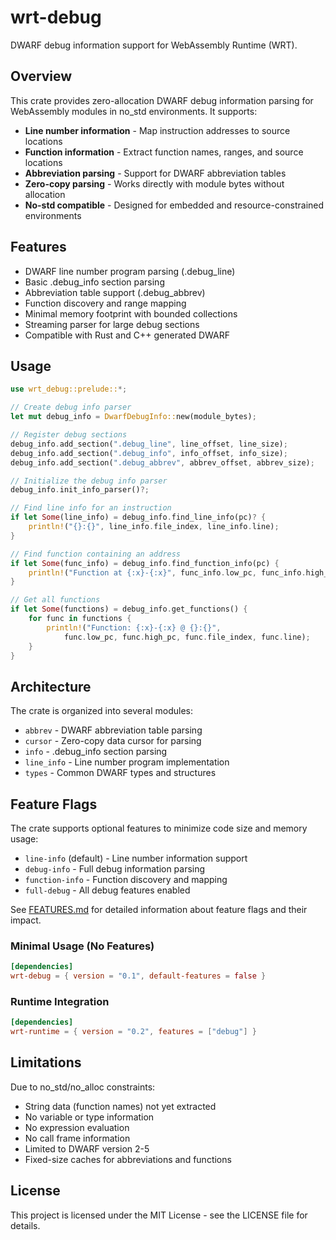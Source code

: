 # wrt-debug

DWARF debug information support for WebAssembly Runtime (WRT).

## Overview

This crate provides zero-allocation DWARF debug information parsing for WebAssembly modules in no_std environments. It supports:

- **Line number information** - Map instruction addresses to source locations
- **Function information** - Extract function names, ranges, and source locations
- **Abbreviation parsing** - Support for DWARF abbreviation tables
- **Zero-copy parsing** - Works directly with module bytes without allocation
- **No-std compatible** - Designed for embedded and resource-constrained environments

## Features

- DWARF line number program parsing (.debug_line)
- Basic .debug_info section parsing
- Abbreviation table support (.debug_abbrev)
- Function discovery and range mapping
- Minimal memory footprint with bounded collections
- Streaming parser for large debug sections
- Compatible with Rust and C++ generated DWARF

## Usage

```rust
use wrt_debug::prelude::*;

// Create debug info parser
let mut debug_info = DwarfDebugInfo::new(module_bytes);

// Register debug sections
debug_info.add_section(".debug_line", line_offset, line_size);
debug_info.add_section(".debug_info", info_offset, info_size);
debug_info.add_section(".debug_abbrev", abbrev_offset, abbrev_size);

// Initialize the debug info parser
debug_info.init_info_parser()?;

// Find line info for an instruction
if let Some(line_info) = debug_info.find_line_info(pc)? {
    println!("{}:{}", line_info.file_index, line_info.line);
}

// Find function containing an address
if let Some(func_info) = debug_info.find_function_info(pc) {
    println!("Function at {:x}-{:x}", func_info.low_pc, func_info.high_pc);
}

// Get all functions
if let Some(functions) = debug_info.get_functions() {
    for func in functions {
        println!("Function: {:x}-{:x} @ {}:{}", 
            func.low_pc, func.high_pc, func.file_index, func.line);
    }
}
```

## Architecture

The crate is organized into several modules:

- `abbrev` - DWARF abbreviation table parsing
- `cursor` - Zero-copy data cursor for parsing
- `info` - .debug_info section parsing
- `line_info` - Line number program implementation
- `types` - Common DWARF types and structures

## Feature Flags

The crate supports optional features to minimize code size and memory usage:

- `line-info` (default) - Line number information support
- `debug-info` - Full debug information parsing  
- `function-info` - Function discovery and mapping
- `full-debug` - All debug features enabled

See [FEATURES.md](FEATURES.md) for detailed information about feature flags and their impact.

### Minimal Usage (No Features)

```toml
[dependencies]
wrt-debug = { version = "0.1", default-features = false }
```

### Runtime Integration

```toml
[dependencies]
wrt-runtime = { version = "0.2", features = ["debug"] }
```

## Limitations

Due to no_std/no_alloc constraints:

- String data (function names) not yet extracted
- No variable or type information
- No expression evaluation
- No call frame information
- Limited to DWARF version 2-5
- Fixed-size caches for abbreviations and functions

## License

This project is licensed under the MIT License - see the LICENSE file for details.